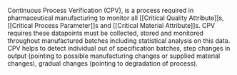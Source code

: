 Continuous Process Verification (CPV), is a process required in pharmaceutical manufacturing to monitor all [[Critical Quality Attribute]]s, [[Critical Process Parameter]]s and [[Critical Material Attribute]]s.
CPV requires these datapoints must be collected, stored and monitored throughout manufactured batches including statistical analysis on this data.
CPV helps to detect individual out of specification batches, step changes in output (pointing to possible manufacturing changes or supplied material changes), gradual changes (pointing to degradation of process).